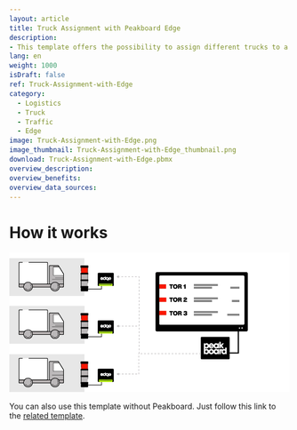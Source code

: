```yaml
---
layout: article
title: Truck Assignment with Peakboard Edge
description: 
- This template offers the possibility to assign different trucks to a certain gate at a certain time. The assignment of the trucks is done via the Peakboard Web Interface. There, you can store and maintain all data directly on the Peakboard Box. If more than 7 gates are specified, the view automatically changes to the next page. Upload the visualization to your Peakboard Box and open the Peakboard Web Interface to manage your gates and trucks. The traffic lights of the visualization are linked to an individual Peakboard Edge. If you link your Peakboard Edges in the edge data source of the visualization, you can display the status directly at the gate using a common signal light.
lang: en
weight: 1000
isDraft: false
ref: Truck-Assignment-with-Edge
category:
  - Logistics
  - Truck
  - Traffic
  - Edge
image: Truck-Assignment-with-Edge.png
image_thumbnail: Truck-Assignment-with-Edge_thumbnail.png
download: Truck-Assignment-with-Edge.pbmx
overview_description:
overview_benefits:
overview_data_sources:
---
```

# How it works

![image_live](edge-use-case-logistics.gif)


You can also use this template without Peakboard. Just follow this link to the [related template](https://templates.peakboard.com/Truck-Assignment-Dashboard/en).